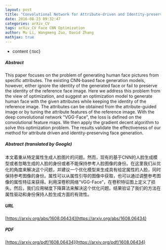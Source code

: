 ```yaml
---
layout: post
title: "Convolutional Network for Attribute-driven and Identity-preserving Human Face Generation"
date: 2016-08-23 09:32:47
categories: arXiv_CV
tags: arXiv_CV Face CNN Optimization
author: Mu Li, Wangmeng Zuo, David Zhang
mathjax: true
---
```


* content
{:toc}

##### Abstract
This paper focuses on the problem of generating human face pictures from specific attributes. The existing CNN-based face generation models, however, either ignore the identity of the generated face or fail to preserve the identity of the reference face image. Here we address this problem from the view of optimization, and suggest an optimization model to generate human face with the given attributes while keeping the identity of the reference image. The attributes can be obtained from the attribute-guided image or by tuning the attribute features of the reference image. With the deep convolutional network "VGG-Face", the loss is defined on the convolutional feature maps. We then apply the gradient decent algorithm to solve this optimization problem. The results validate the effectiveness of our method for attribute driven and identity-preserving face generation.

##### Abstract (translated by Google)
本文着重从特定属性生成人脸图片的问题。然而，现有的基于CNN的人脸生成模型或者忽略生成的人脸的身份或者不能保持参考人脸图像的身份。在这里我们从优化的角度来解决这个问题，并建议一个优化模型来生成具有给定属性的人脸，同时保持参考图像的身份。属性可以从属性引导的图像中获取，也可以通过调整参考图像的属性特征来获得。利用深卷积网络“VGG-Face”，在卷积特征图上定义了损失。然后，我们应用梯度下降算法来解决这个优化问题。结果验证了我们的方法在属性驱动和身份保持人脸生成方面的有效性。

##### URL
[https://arxiv.org/abs/1608.06434](https://arxiv.org/abs/1608.06434)

##### PDF
[https://arxiv.org/pdf/1608.06434](https://arxiv.org/pdf/1608.06434)

